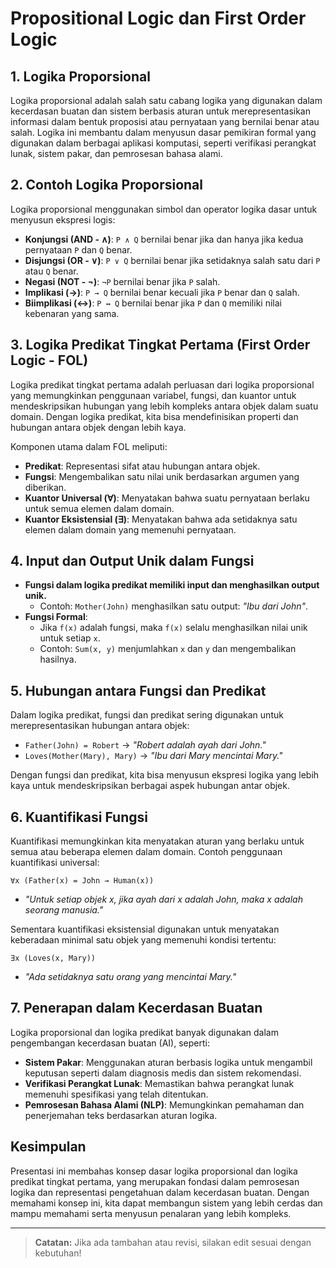 # **Propositional Logic dan First Order Logic**

## **1. Logika Proporsional**
Logika proporsional adalah salah satu cabang logika yang digunakan dalam kecerdasan buatan dan sistem berbasis aturan untuk merepresentasikan informasi dalam bentuk proposisi atau pernyataan yang bernilai benar atau salah. Logika ini membantu dalam menyusun dasar pemikiran formal yang digunakan dalam berbagai aplikasi komputasi, seperti verifikasi perangkat lunak, sistem pakar, dan pemrosesan bahasa alami.

## **2. Contoh Logika Proporsional**
Logika proporsional menggunakan simbol dan operator logika dasar untuk menyusun ekspresi logis:
- **Konjungsi (AND - ∧)**: `P ∧ Q` bernilai benar jika dan hanya jika kedua pernyataan `P` dan `Q` benar.
- **Disjungsi (OR - ∨)**: `P ∨ Q` bernilai benar jika setidaknya salah satu dari `P` atau `Q` benar.
- **Negasi (NOT - ¬)**: `¬P` bernilai benar jika `P` salah.
- **Implikasi (→)**: `P → Q` bernilai benar kecuali jika `P` benar dan `Q` salah.
- **Biimplikasi (↔)**: `P ↔ Q` bernilai benar jika `P` dan `Q` memiliki nilai kebenaran yang sama.

## **3. Logika Predikat Tingkat Pertama (First Order Logic - FOL)**
Logika predikat tingkat pertama adalah perluasan dari logika proporsional yang memungkinkan penggunaan variabel, fungsi, dan kuantor untuk mendeskripsikan hubungan yang lebih kompleks antara objek dalam suatu domain. Dengan logika predikat, kita bisa mendefinisikan properti dan hubungan antara objek dengan lebih kaya.

Komponen utama dalam FOL meliputi:
- **Predikat**: Representasi sifat atau hubungan antara objek.
- **Fungsi**: Mengembalikan satu nilai unik berdasarkan argumen yang diberikan.
- **Kuantor Universal (∀)**: Menyatakan bahwa suatu pernyataan berlaku untuk semua elemen dalam domain.
- **Kuantor Eksistensial (∃)**: Menyatakan bahwa ada setidaknya satu elemen dalam domain yang memenuhi pernyataan.

## **4. Input dan Output Unik dalam Fungsi**
- **Fungsi dalam logika predikat memiliki input dan menghasilkan output unik.**
  - Contoh: `Mother(John)` menghasilkan satu output: *"Ibu dari John"*.
- **Fungsi Formal**:
  - Jika `f(x)` adalah fungsi, maka `f(x)` selalu menghasilkan nilai unik untuk setiap `x`.
  - Contoh: `Sum(x, y)` menjumlahkan `x` dan `y` dan mengembalikan hasilnya.

## **5. Hubungan antara Fungsi dan Predikat**
Dalam logika predikat, fungsi dan predikat sering digunakan untuk merepresentasikan hubungan antara objek:
- `Father(John) = Robert` → *"Robert adalah ayah dari John."*
- `Loves(Mother(Mary), Mary)` → *"Ibu dari Mary mencintai Mary."*

Dengan fungsi dan predikat, kita bisa menyusun ekspresi logika yang lebih kaya untuk mendeskripsikan berbagai aspek hubungan antar objek.

## **6. Kuantifikasi Fungsi**
Kuantifikasi memungkinkan kita menyatakan aturan yang berlaku untuk semua atau beberapa elemen dalam domain. Contoh penggunaan kuantifikasi universal:
``` 
∀x (Father(x) = John → Human(x))
```
- *"Untuk setiap objek x, jika ayah dari x adalah John, maka x adalah seorang manusia."*

Sementara kuantifikasi eksistensial digunakan untuk menyatakan keberadaan minimal satu objek yang memenuhi kondisi tertentu:
``` 
∃x (Loves(x, Mary))
```
- *"Ada setidaknya satu orang yang mencintai Mary."*

## **7. Penerapan dalam Kecerdasan Buatan**
Logika proporsional dan logika predikat banyak digunakan dalam pengembangan kecerdasan buatan (AI), seperti:
- **Sistem Pakar**: Menggunakan aturan berbasis logika untuk mengambil keputusan seperti dalam diagnosis medis dan sistem rekomendasi.
- **Verifikasi Perangkat Lunak**: Memastikan bahwa perangkat lunak memenuhi spesifikasi yang telah ditentukan.
- **Pemrosesan Bahasa Alami (NLP)**: Memungkinkan pemahaman dan penerjemahan teks berdasarkan aturan logika.

## **Kesimpulan**
Presentasi ini membahas konsep dasar logika proporsional dan logika predikat tingkat pertama, yang merupakan fondasi dalam pemrosesan logika dan representasi pengetahuan dalam kecerdasan buatan. Dengan memahami konsep ini, kita dapat membangun sistem yang lebih cerdas dan mampu memahami serta menyusun penalaran yang lebih kompleks.

---

> **Catatan:** Jika ada tambahan atau revisi, silakan edit sesuai dengan kebutuhan!
